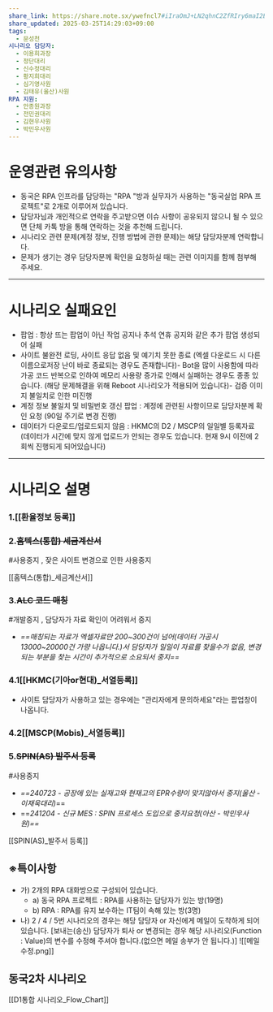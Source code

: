 ```yaml
---
share_link: https://share.note.sx/ywefncl7#iIraOmJ+LN2qhnC2ZfRIry6maI2Eg1MYUich8JGLRtw
share_updated: 2025-03-25T14:29:03+09:00
tags:
  - 문성천
시나리오 담당자:
  - 이용희과장
  - 정단대리
  - 신수정대리
  - 황지희대리
  - 심기영사원
  - 김태유(울산)사원
RPA 지원:
  - 안종원과장
  - 전민권대리
  - 김현우사원
  - 박민우사원
---
```

# 운영관련 유의사항
- 동국은 RPA 인프라를 담당하는 "RPA "방과 실무자가 사용하는 "동국실업 RPA 프로젝트"로 2개로 이루어져 있습니다.
- 담당자님과 개인적으로 연락을 주고받으면 이슈 사항이 공유되지 않으니 될 수 있으면 단체 카톡 방을 통해 연락하는 것을 추천해 드립니다.
- 시나리오 관련 문제(계정 정보, 진행 방법에 관한 문제)는 해당 담당자분께 연락합니다.
- 문제가 생기는 경우 담당자분께 확인을 요청하실 때는 관련 이미지를 함께 첨부해 주세요.
---
# 시나리오 실패요인
- 팝업 : 항상 뜨는 팝업이 아닌 작업 공지나 추석 연휴 공지와 같은 추가 팝업 생성되어 실패
- 사이트 불완전 로딩, 사이트 응답 없음 및 예기치 못한 종료
	(엑셀 다운로드 시 다른이름으로저장 난이 바로 종료되는 경우도 존재합니다)- Bot을 많이 사용함에 따라 가공 코드 반복으로 인하여 메모리 사용량 증가로 인해서 실패하는 경우도 종종 있습니다.
	(해당 문제해결을 위해 Reboot 시나리오가 적용되어 있습니다)- 검증 이미지 불일치로 인한 미진행
- 계정 정보 불일치 및 비밀번호 갱신 팝업 : 계정에 관련된 사항이므로 담당자분께 확인 요청
	(90일 주기로 변경 진행)
- 데이터가 다운로드/업로드되지 않음 : HKMC의 D2 / MSCP의 일일별 등록자료
	(데이터가 시간에 맞지 않게 업로드가 안되는 경우도 있습니다. 현재 9시 이전에 2회씩 진행되게 되어있습니다)
---


# 시나리오 설명
### 1.[[환율정보 등록]]
### 2.~~홈텍스(통합) 세금계산서~~
#사용중지 , 잦은 사이트 변경으로 인한 사용중지

[[홈텍스(통합)_세금계산서]]
### 3.~~ALC 코드 매칭~~
#개발중지 , 담당자가 자료 확인이 어려워서 중지
- *==매칭되는 자료가 엑셀자료만 200~300건이 넘어(데이터 가공시 13000~20000건 가량 나옵니다.)서 담당자가 일일이 자료를 찾을수가 없음, 변경되는 부분을 찾는 시간이 추가적으로 소요되서 중지==*
### 4.1[[HKMC(기아or현대)_서열등록]]
-  사이트 담당자가 사용하고 있는 경우에는 "관리자에게 문의하세요"라는 팝업창이 나옵니다.
### 4.2[[MSCP(Mobis)_서열등록]]
### 5.~~SPIN(AS) 발주서 등록~~
#사용중지 
- *==240723 - 공장에 있는 실재고와 현재고의 EPR수량이 맞지않아서 중지(울산 - 이재욱대리)*==
- ==*241204 - 신규 MES : SPIN 프로세스 도입으로 중지요청(아산 - 박민우사원)==*

[[SPIN(AS)_발주서 등록]]
## ※특이사항
- 가) 2개의 RPA 대화방으로 구성되어 있습니다.
	- a) 동국 RPA 프로젝트 : RPA를 사용하는 담당자가 있는 방(19명)
	- b) RPA                        : RPA를 유지 보수하는 IT팀이 속해 있는 방(3명)
- 나) 2 / 4 / 5번 시나리오의 경우는 해당 담당자 or 자신에게 메일이 도착하게 되어 있습니다.
	 [보내는(송신) 담당자가 퇴사 or 변경되는 경우 해당 시나리오(Function : Value)의 변수를 수정해 주셔야 합니다.(없으면 메일 송부가 안 됩니다.)]
	![[메일수정.png]]
## 동국2차 시나리오

[[D1통합 시나리오_Flow_Chart]]